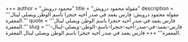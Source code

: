 +++
author = "محمود درويش"
title = "مقولة محمود درويش"
description = '''مقولة محمود درويش: فارس يغمد في صدر أخيه خنجرا باسم الوطن ويصلي لينال المغفرة.'''
quote = '''فارس يغمد في صدر أخيه خنجرا باسم الوطن ويصلي لينال المغفرة.'''
slug = '''فارس-يغمد-في-صدر-أخيه-خنجرا-باسم-الوطن-ويصلي-لينال-المغفرة'''
+++
فارس يغمد في صدر أخيه خنجرا باسم الوطن ويصلي لينال المغفرة.
